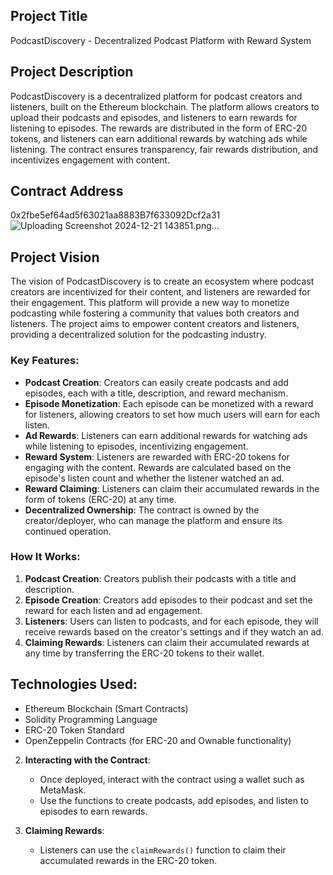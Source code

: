 

## Project Title
PodcastDiscovery - Decentralized Podcast Platform with Reward System

## Project Description
PodcastDiscovery is a decentralized platform for podcast creators and listeners, built on the Ethereum blockchain. The platform allows creators to upload their podcasts and episodes, and listeners to earn rewards for listening to episodes. The rewards are distributed in the form of ERC-20 tokens, and listeners can earn additional rewards by watching ads while listening. The contract ensures transparency, fair rewards distribution, and incentivizes engagement with content.

## Contract Address
0x2fbe5ef64ad5f63021aa8883B7f633092Dcf2a31
![Uploading Screenshot 2024-12-21 143851.png…]()



## Project Vision
The vision of PodcastDiscovery is to create an ecosystem where podcast creators are incentivized for their content, and listeners are rewarded for their engagement. This platform will provide a new way to monetize podcasting while fostering a community that values both creators and listeners. The project aims to empower content creators and listeners, providing a decentralized solution for the podcasting industry.

### Key Features:
- **Podcast Creation**: Creators can easily create podcasts and add episodes, each with a title, description, and reward mechanism.
- **Episode Monetization**: Each episode can be monetized with a reward for listeners, allowing creators to set how much users will earn for each listen.
- **Ad Rewards**: Listeners can earn additional rewards for watching ads while listening to episodes, incentivizing engagement.
- **Reward System**: Listeners are rewarded with ERC-20 tokens for engaging with the content. Rewards are calculated based on the episode's listen count and whether the listener watched an ad.
- **Reward Claiming**: Listeners can claim their accumulated rewards in the form of tokens (ERC-20) at any time.
- **Decentralized Ownership**: The contract is owned by the creator/deployer, who can manage the platform and ensure its continued operation.

### How It Works:
1. **Podcast Creation**: Creators publish their podcasts with a title and description.
2. **Episode Creation**: Creators add episodes to their podcast and set the reward for each listen and ad engagement.
3. **Listeners**: Users can listen to podcasts, and for each episode, they will receive rewards based on the creator's settings and if they watch an ad.
4. **Claiming Rewards**: Listeners can claim their accumulated rewards at any time by transferring the ERC-20 tokens to their wallet.

## Technologies Used:
- Ethereum Blockchain (Smart Contracts)
- Solidity Programming Language
- ERC-20 Token Standard
- OpenZeppelin Contracts (for ERC-20 and Ownable functionality)


2. **Interacting with the Contract**:
   - Once deployed, interact with the contract using a wallet such as MetaMask.
   - Use the functions to create podcasts, add episodes, and listen to episodes to earn rewards.

3. **Claiming Rewards**:
   - Listeners can use the `claimRewards()` function to claim their accumulated rewards in the ERC-20 token.


